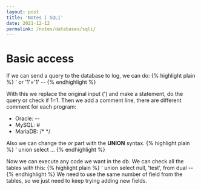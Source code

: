 ```yaml
---
layout: post
title: 'Notes | SQLi'
date: 2021-12-12
permalink: /notes/databases/sqli/
---
```

# [](#header-4)Basic access

If we can send a query to the database to log, we can do:
{% highlight plain %}
' or '1'='1' --
{% endhighlight %}

With this we replace the original input (') and make a statement, do the query or check if 1=1.
Then we add a comment line, there are different comment for each program:
- Oracle: --
- MySQL: #
- MariaDB: /* */


Also we can change the *or* part with the **UNION** syntax.
{% highlight plain %}
' union select ...
{% endhighlight %}

Now we can execute any code we want in the db.
We can check all the tables with this:
{% highlight plain %}
' union select null, 'test', from dual --
{% endhighlight %}
We need to use the same number of field from the tables, so we just need to keep trying adding new fields.
